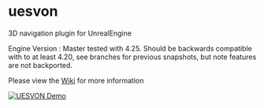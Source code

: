 # uesvon
3D navigation plugin for UnrealEngine

Engine Version : Master tested with 4.25. Should be backwards compatible with to at least 4.20, see branches for previous snapshots, but note features are not backported.

Please view the [Wiki](https://github.com/midgen/uesvon/wiki) for more information

[![UESVON Demo](http://img.youtube.com/vi/84AFdg0ykwY/0.jpg)](http://www.youtube.com/watch?v=84AFdg0ykwY "Video Title")


